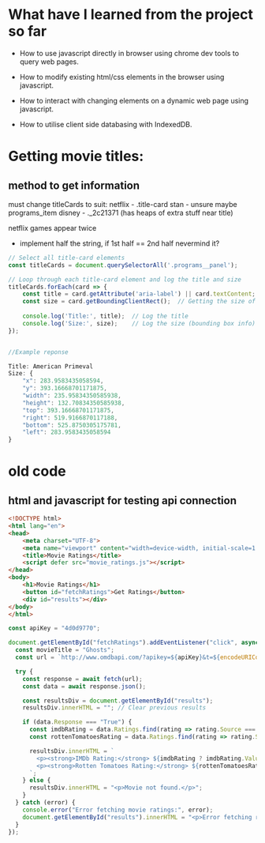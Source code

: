 # What have I learned from the project so far
- How to use javascript directly in browser using chrome dev tools to query web pages.

- How to modify existing html/css elements in the browser using javascript.

- How to interact with changing elements on a dynamic web page using javascript.

- How to utilise client side databasing with IndexedDB.

# Getting movie titles:

## method to get information
must change titleCards to suit:
netflix - .title-card
stan - unsure maybe programs_item
disney - ._2c21371 (has heaps of extra stuff near title)

netflix games appear twice
- implement half the string, if 1st half == 2nd half nevermind it?

```javascript
// Select all title-card elements
const titleCards = document.querySelectorAll('.programs__panel');

// Loop through each title-card element and log the title and size
titleCards.forEach(card => {
    const title = card.getAttribute('aria-label') || card.textContent;  // Getting title from aria-label or text content
    const size = card.getBoundingClientRect();  // Getting the size of the title card (height, width, etc.)
    
    console.log('Title:', title);  // Log the title
    console.log('Size:', size);    // Log the size (bounding box info)
});


//Example reponse

Title: American Primeval
Size: {
    "x": 283.9583435058594,
    "y": 393.16668701171875,
    "width": 235.95834350585938,
    "height": 132.70834350585938,
    "top": 393.16668701171875,
    "right": 519.9166870117188,
    "bottom": 525.8750305175781,
    "left": 283.9583435058594
}

```

# old code
## html and javascript for testing api connection
```html
<!DOCTYPE html>
<html lang="en">
<head>
    <meta charset="UTF-8">
    <meta name="viewport" content="width=device-width, initial-scale=1.0">
    <title>Movie Ratings</title>
    <script defer src="movie_ratings.js"></script>
</head>
<body>
    <h1>Movie Ratings</h1>
    <button id="fetchRatings">Get Ratings</button>
    <div id="results"></div>
</body>
</html>
```
```javascript
const apiKey = "4d0d9770";

document.getElementById("fetchRatings").addEventListener("click", async function () {
  const movieTitle = "Ghosts";
  const url = `http://www.omdbapi.com/?apikey=${apiKey}&t=${encodeURIComponent(movieTitle)}&r=json`;

  try {
    const response = await fetch(url);
    const data = await response.json();

    const resultsDiv = document.getElementById("results");
    resultsDiv.innerHTML = ""; // Clear previous results

    if (data.Response === "True") {
      const imdbRating = data.Ratings.find(rating => rating.Source === "Internet Movie Database");
      const rottenTomatoesRating = data.Ratings.find(rating => rating.Source === "Rotten Tomatoes");

      resultsDiv.innerHTML = `
        <p><strong>IMDb Rating:</strong> ${imdbRating ? imdbRating.Value : "N/A"}</p>
        <p><strong>Rotten Tomatoes Rating:</strong> ${rottenTomatoesRating ? rottenTomatoesRating.Value : "N/A"}</p>
      `;
    } else {
      resultsDiv.innerHTML = "<p>Movie not found.</p>";
    }
  } catch (error) {
    console.error("Error fetching movie ratings:", error);
    document.getElementById("results").innerHTML = "<p>Error fetching ratings.</p>";
  }
});

```